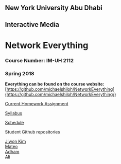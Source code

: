 ## New York University Abu Dhabi
## Interactive Media
# Network Everything
### Course Number: IM-UH 2112
### Spring 2018

**Everything can be found on the course website:**   
[https://github.com/michaelshiloh/NetworkEverything](https://github.com/michaelshiloh/NetworkEverything/)


[Current Homework
Assignment](https://github.com/michaelshiloh/NetworkEverything/blob/master/schedule.md#current-homework-assignment)

[Syllabus](syllabus.md)  

[Schedule](schedule.md)

Student Github repositories


[Jiwon Kim](https://github.com/JiwonKim17/Network-Everything)  
[Mateo](https://github.com/mjm973/NetworkEverything)  
[Adham](https://github.com/AdhamChakohi/networkeverything)  
[Ali](https://github.com/alialrahma/NetworkEverything)  

